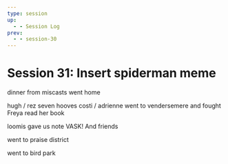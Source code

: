 ```yaml
---
type: session
up:
  - - Session Log
prev:
  - - session-30
---
```


# Session 31: Insert spiderman meme

dinner from miscasts
went home

hugh / rez seven hooves
costi / adrienne went to vendersemere and fought
Freya read her book

loomis gave us note
VASK! And friends

went to praise district 

went to bird park